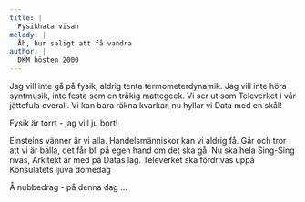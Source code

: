 ```yaml
---
title: |
  Fysikhatarvisan
melody: |
  Åh, hur saligt att få vandra
author: |
  DKM hösten 2000
---
```

Jag vill inte gå på fysik,
aldrig tenta termometerdynamik.
Jag vill inte höra syntmusik,
inte festa som en tråkig mattegeek.
Vi ser ut som Televerket
i vår jättefula overall.
Vi kan bara räkna kvarkar,
nu hyllar vi Data med en skål!

Fysik är torrt - jag vill ju bort!

Einsteins vänner är vi alla.
Handelsmänniskor kan vi aldrig få.
Går och tror att vi är balla,
det får bli på egen hand om det ska gå.
Nu ska hela Sing-Sing rivas,
Arkitekt är med på Datas lag.
Televerket ska fördrivas
uppå Konsulatets ljuva domedag

Å nubbedrag - på denna dag ...